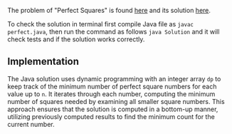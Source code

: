 The problem of "Perfect Squares" is found [here](https://leetcode.com/problems/perfect-squares/) and its solution [here](https://github.com/aurimas13/Solutions-To-Problems/blob/main/LeetCode/Java%20Solutions/Permutations/perfect.java).

To check the solution in terminal first compile Java file as `javac perfect.java`, then run the command as follows `java Solution` and it will check tests and if the solution works correctly.

## Implementation

The Java solution uses dynamic programming with an integer array `dp` to keep track of the minimum number of perfect square numbers for each value up to `n`. It iterates through each number, computing the minimum number of squares needed by examining all smaller square numbers. This approach ensures that the solution is computed in a bottom-up manner, utilizing previously computed results to find the minimum count for the current number.